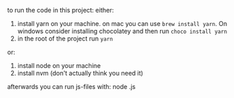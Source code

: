 to run the code in this project:
either: 
1. install yarn on your machine. on mac you can use `brew install yarn`. On windows consider installing chocolatey and then run `choco install yarn`
2. in the root of the project run `yarn`

or:
1. install node on your machine
2. install nvm (don't actually think you need it)

afterwards you can run js-files with: node <file-name>.js

